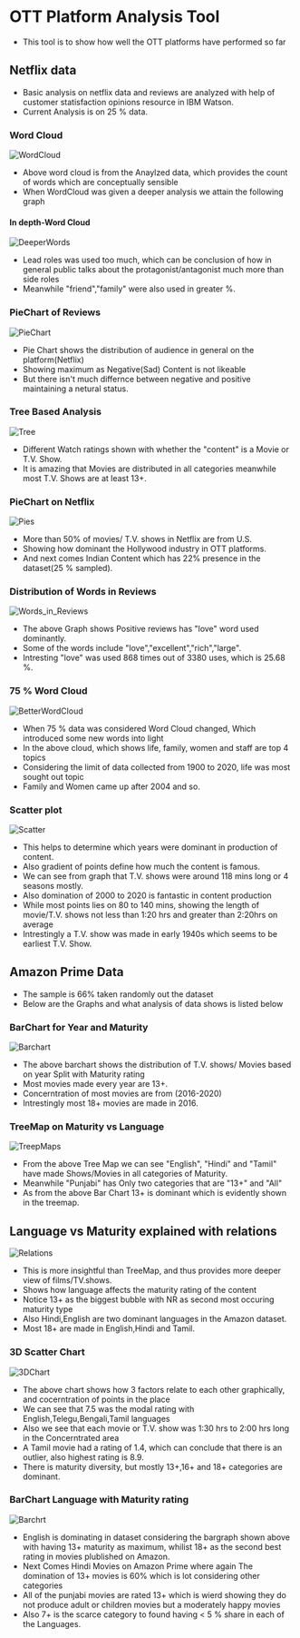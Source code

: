 # OTT Platform Analysis Tool
* This tool is to show how well the OTT platforms have 
performed so far
## Netflix data
* Basic analysis on netflix data and reviews are analyzed with help of customer statisfaction opinions resource in IBM Watson.
* Current Analysis is on 25 % data.
### Word Cloud
![WordCloud](Netflix/WordCloud.jpg "Shows what word is used")
* Above word cloud is from the Anaylzed data, which provides the count of words which are conceptually 
sensible
* When WordCloud was given a deeper analysis we attain the following graph
#### In depth-Word Cloud
![DeeperWords](Netflix/Deeper_Word.jpg "Word Cloud with deeper analysis")
* Lead roles was used too much, which can be conclusion of how in general public talks about the protagonist/antagonist much more than side roles
* Meanwhile "friend","family" were also used in greater %.
### PieChart of Reviews
![PieChart](Netflix/Piechart.jpg "Shows what is the tag for Review")
* Pie Chart shows the distribution of audience in general on the platform(Netflix)
* Showing maximum as Negative(Sad) Content is not likeable
* But there isn't much differnce between negative and positive maintaining a netural status.
### Tree Based Analysis
![Tree](Netflix/TreeBased.jpg "Shows how the type of movie/TV Show is")
* Different Watch ratings shown with whether the "content" is a Movie or T.V. Show.
* It is amazing that Movies are distributed in all categories meanwhile most T.V. Shows are at least 13+.
### PieChart on Netflix
![Pies](Netflix/Pies.jpg "Showing movies/T.V.shows data is divided in top 10 countries")
* More than 50% of movies/ T.V. shows in Netflix are from U.S.
* Showing how dominant the Hollywood industry in OTT platforms.
* And next comes Indian Content which has 22% presence in the dataset(25 % sampled).
### Distribution of Words in Reviews
![Words_in_Reviews](Netflix/GoodWords.jpg "Showing what words were dominant in Positive reviews")
* The above Graph shows Positive reviews has "love" word used dominantly.
* Some of the words include "love","excellent","rich","large".
* Intresting "love" was used 868 times out of 3380 uses, which is 25.68 %.
### 75 % Word Cloud
![BetterWordCloud](Netflix/Netflix75perWordCloud.jpg "Shows how much the data is diversed")
* When 75 % data was considered Word Cloud changed, Which introduced some new words into light
* In the above cloud, which shows life, family, women and staff are top 4 topics
* Considering the limit of data collected from 1900 to 2020, life was most sought out topic
* Family and Women came up after 2004 and so.
### Scatter plot
![Scatter](Netflix/Scatter-Netflix.jpg "Scatter plot of Year/ Time")
* This helps to determine which years were dominant in production of content.
* Also gradient of points define how much the content is famous.
* We can see from graph that T.V. shows were around 118 mins long or 4 seasons mostly.
* Also domination of 2000 to 2020 is fantastic in content production
* While most points lies on 80 to  140 mins, showing the length of movie/T.V. shows not less than 1:20 hrs and greater than 2:20hrs on average
* Intrestingly a T.V. show was made in early 1940s which seems to be earliest T.V. Show.
## Amazon Prime Data
* The sample is 66% taken randomly out the dataset
* Below are the Graphs and what analysis of data shows is listed below
### BarChart for Year and Maturity
![Barchart](Amazon/Barchart.jpg "Year with Maturity rating graph")
* The above barchart shows the distribution of T.V. shows/ Movies based on year Split with Maturity rating
* Most movies made every year are 13+.
* Concerntration of most movies are from (2016-2020)
* Intrestingly most 18+ movies are made in 2016.
### TreeMap on Maturity vs Language
![TreepMaps](Amazon/TreeMapAmazon.jpg "Amazon data language tree map")
* From the above Tree Map we can see "English", "Hindi" and "Tamil" have made Shows/Movies in all categories of Maturity.
* Meanwhile "Punjabi" has Only two categories that are "13+" and "All"
* As from the above Bar Chart 13+ is dominant which is evidently shown in the treemap.
## Language vs Maturity explained with relations
![Relations](Amazon/Relations.jpg "Shows a relationship graph between two")
* This is more insightful than TreeMap, and thus provides more deeper view of  films/TV.shows.
* Shows how language affects the maturity rating of the content
* Notice 13+ as the biggest bubble with NR as second most occuring maturity type
* Also Hindi,English are two dominant languages in the Amazon dataset.
* Most 18+ are made in English,Hindi and Tamil. 
### 3D Scatter Chart
![3DChart](Amazon/Amazon3d.jpg "3d scatter plot")
* The above chart shows how 3 factors relate to each other graphically, and cocerntration of points in the place
* We can see that 7.5 was the modal rating with English,Telegu,Bengali,Tamil languages
* Also we see that each movie or T.V. show was 1:30 hrs to 2:00 hrs long in the Concerntrated area
* A Tamil movie had a rating of 1.4, which can conclude that there is an outlier, also highest rating is 8.9.
* There is maturity diversity, but mostly 13+,16+ and 18+ categories are dominant.
### BarChart Language with Maturity rating
![Barchrt](Amazon/Multi_graph.jpg "Multi graph")
* English is dominating in dataset considering the bargraph shown above with having 13+ maturity as maximum, whilist 18+ as the second best rating in movies plublished on Amazon.
* Next Comes Hindi Movies on Amazon Prime where again The domination of 13+ movies is 60% which is lot considering other categories
* All of the punjabi movies are rated 13+ which is wierd showing they do not produce adult or children movies but a moderately happy movies
* Also 7+ is the scarce category to found having < 5 % share in each of the Languages.